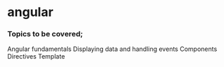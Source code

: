 # angular

### Topics to be covered;

Angular fundamentals
Displaying data and handling events
Components
Directives
Template